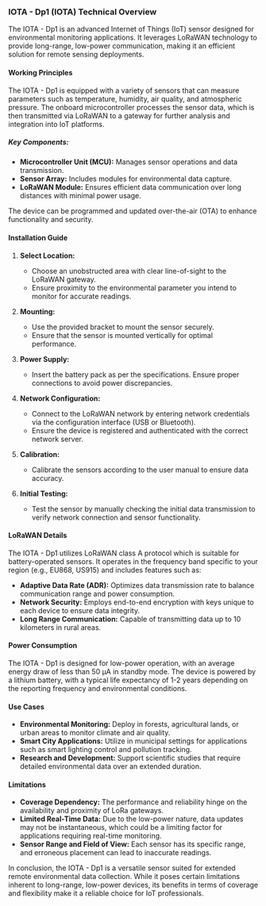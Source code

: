### IOTA - Dp1 (IOTA) Technical Overview

The IOTA - Dp1 is an advanced Internet of Things (IoT) sensor designed for environmental monitoring applications. It leverages LoRaWAN technology to provide long-range, low-power communication, making it an efficient solution for remote sensing deployments.

#### Working Principles

The IOTA - Dp1 is equipped with a variety of sensors that can measure parameters such as temperature, humidity, air quality, and atmospheric pressure. The onboard microcontroller processes the sensor data, which is then transmitted via LoRaWAN to a gateway for further analysis and integration into IoT platforms.

##### Key Components:
- **Microcontroller Unit (MCU):** Manages sensor operations and data transmission.
- **Sensor Array:** Includes modules for environmental data capture.
- **LoRaWAN Module:** Ensures efficient data communication over long distances with minimal power usage.

The device can be programmed and updated over-the-air (OTA) to enhance functionality and security.

#### Installation Guide

1. **Select Location:**
   - Choose an unobstructed area with clear line-of-sight to the LoRaWAN gateway.
   - Ensure proximity to the environmental parameter you intend to monitor for accurate readings.

2. **Mounting:**
   - Use the provided bracket to mount the sensor securely.
   - Ensure that the sensor is mounted vertically for optimal performance.

3. **Power Supply:**
   - Insert the battery pack as per the specifications. Ensure proper connections to avoid power discrepancies.

4. **Network Configuration:**
   - Connect to the LoRaWAN network by entering network credentials via the configuration interface (USB or Bluetooth).
   - Ensure the device is registered and authenticated with the correct network server.

5. **Calibration:**
   - Calibrate the sensors according to the user manual to ensure data accuracy.

6. **Initial Testing:**
   - Test the sensor by manually checking the initial data transmission to verify network connection and sensor functionality.

#### LoRaWAN Details

The IOTA - Dp1 utilizes LoRaWAN class A protocol which is suitable for battery-operated sensors. It operates in the frequency band specific to your region (e.g., EU868, US915) and includes features such as:

- **Adaptive Data Rate (ADR):** Optimizes data transmission rate to balance communication range and power consumption.
- **Network Security:** Employs end-to-end encryption with keys unique to each device to ensure data integrity.
- **Long Range Communication:** Capable of transmitting data up to 10 kilometers in rural areas.

#### Power Consumption

The IOTA - Dp1 is designed for low-power operation, with an average energy draw of less than 50 µA in standby mode. The device is powered by a lithium battery, with a typical life expectancy of 1-2 years depending on the reporting frequency and environmental conditions.

#### Use Cases

- **Environmental Monitoring:** Deploy in forests, agricultural lands, or urban areas to monitor climate and air quality.
- **Smart City Applications:** Utilize in municipal settings for applications such as smart lighting control and pollution tracking.
- **Research and Development:** Support scientific studies that require detailed environmental data over an extended duration.

#### Limitations

- **Coverage Dependency:** The performance and reliability hinge on the availability and proximity of LoRa gateways.
- **Limited Real-Time Data:** Due to the low-power nature, data updates may not be instantaneous, which could be a limiting factor for applications requiring real-time monitoring.
- **Sensor Range and Field of View:** Each sensor has its specific range, and erroneous placement can lead to inaccurate readings.

In conclusion, the IOTA - Dp1 is a versatile sensor suited for extended remote environmental data collection. While it poses certain limitations inherent to long-range, low-power devices, its benefits in terms of coverage and flexibility make it a reliable choice for IoT professionals.